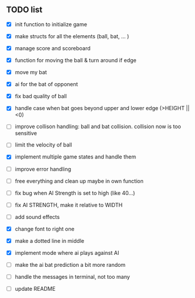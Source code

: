 ## TODO list

 - [x] init function to initialize game
 - [x] make structs for all the elements (ball, bat, ... )
 - [x] manage score and scoreboard
 - [x] function for moving the ball & turn around if edge
 - [x] move my bat
 - [x] ai for the bat of opponent
 - [x] fix bad quality of ball
 - [x] handle case when bat goes beyond upper and lower edge (>HEIGHT || <0)
 - [ ] improve collison handling: ball and bat collision. collision now is too sensitive
 - [ ] limit the velocity of ball
 - [x] implement multiple game states and handle them
 - [ ] improve error handling
 - [ ] free everything and clean up maybe in own function
 - [ ] fix bug when AI Strength is set to high (like 40...)
 - [ ] fix AI STRENGTH, make it relative to WIDTH
 - [ ] add sound effects
 - [x] change font to right one
 - [x] make a dotted line in middle
 - [x] implement mode where ai plays against AI
 - [ ] make the ai bat prediction a bit more random
 - [ ] handle the messages in terminal, not too many
 - [ ] update README
 